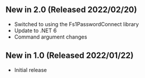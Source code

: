 ## New in 2.0 (Released 2022/02/20)
* Switched to using the Fs1PasswordConnect library
* Update to .NET 6
* Command argument changes

## New in 1.0 (Released 2022/01/22)
* Initial release
